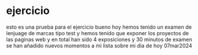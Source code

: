 # ejercicio
esto es una prueba para el ejercicio
bueno hoy hemos tenido un examen de lenjuage de marcas tipo test y hemos tenido que exponer los proyectos de las paginas web y en total han sido 4 exposiciones y 30 minutos de examen
se han añadido nuevos momentos a mi lista sobre mi dia de hoy 07mar2024
